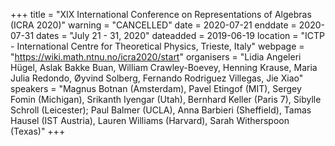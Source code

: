 +++
title = "XIX International Conference on Representations of Algebras (ICRA 2020)"
warning = "CANCELLED"
date = 2020-07-21
enddate = 2020-07-31
dates = "July 21 - 31, 2020"
dateadded = 2019-06-19
location = "ICTP - International Centre for Theoretical Physics, Trieste, Italy"
webpage = "https://wiki.math.ntnu.no/icra2020/start"
organisers = "Lidia Angeleri Hügel, Aslak Bakke Buan, William Crawley-Boevey, Henning Krause, Maria Julia Redondo, Øyvind Solberg, Fernando Rodriguez Villegas, Jie Xiao"
speakers = "Magnus Botnan (Amsterdam), Pavel Etingof (MIT), Sergey Fomin (Michigan), Srikanth Iyengar (Utah), Bernhard Keller (Paris 7), Sibylle Schroll (Leicester); Paul Balmer (UCLA), Anna Barbieri (Sheffield), Tamas Hausel (IST Austria), Lauren Williams (Harvard), Sarah Witherspoon (Texas)"
+++
